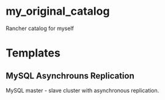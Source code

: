 # my_original_catalog
Rancher catalog for myself

# Templates

## MySQL Asynchrouns Replication
MySQL master - slave cluster with asynchronous replication.
